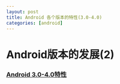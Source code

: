 ```yaml
---
layout: post
title: Android 各个版本的特性(3.0-4.0)
categories: [android]
---
```


# Android版本的发展(2)

### [Android 3.0-4.0特性](http://blog.csdn.net/t12x3456/article/details/7907792)